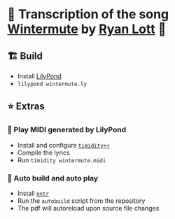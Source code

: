 # 🎼 Transcription of the song [Wintermute](https://ryanlott.bandcamp.com/track/wintermute) by [Ryan Lott](https://ryan-lott.com/) 🎹

## 🏗️ Build

- Install [LilyPond](http://lilypond.org/)
- `lilypond wintermute.ly`

## ⭐ Extras

### 🎵 Play MIDI generated by LilyPond

- Install and configure [`timidity++`](https://wiki.archlinux.org/index.php/Timidity%2B%2B)
- Compile the lyrics
- Run `timidity wintermute.midi`

### 🤖 Auto build and auto play

- Install [`entr`](https://eradman.com/entrproject/)
- Run the `autobuild` script from the repository
- The pdf will autoreload upon source file changes
